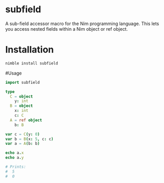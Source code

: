 # subfield
A sub-field accessor macro for the Nim programming language. This lets you access nested fields within a Nim object or ref object.

# Installation

```bash
nimble install subfield
```

#Usage

```nim
import subfield

type
  C = object
    y: int
  B = object
    x: int
    c: C
  A = ref object
    b: B

var c = C(y: 0)
var b = B(x: 5, c: c)
var a = A(b: b)

echo a.x
echo a.y

# Prints:
#  5
#  0
```
